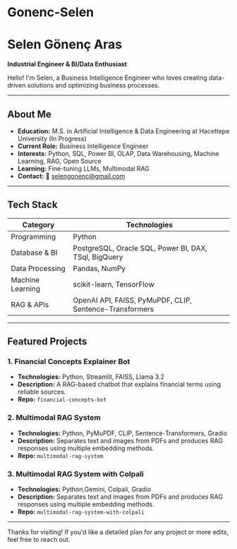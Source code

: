 # Gonenc-Selen


# Selen Gönenç Aras

**Industrial Engineer & BI/Data Enthusiast**

Hello! I'm Selen, a Business Intelligence Engineer who loves creating data-driven solutions and optimizing business processes.

---

## About Me

* **Education:** M.S. in Artificial Intelligence & Data Engineering at Hacettepe University (In Progress)
* **Current Role:** Business Intelligence Engineer 
* **Interests:** Python, SQL, Power BI, OLAP, Data Warehousing, Machine Learning, RAG, Open Source
* **Learning:** Fine-tuning LLMs, Multimodal RAG
* **Contact:** 📧 [selengonenc@gmail.com](mailto:selengonenc@gmail.com)


---

## Tech Stack

| Category                | Technologies                                            |
| ----------------------- | ------------------------------------------------------- |
| Programming             | Python                                                  |
| Database & BI           | PostgreSQL, Oracle SQL, Power BI, DAX, TSql, BigQuery   |
| Data Processing         | Pandas, NumPy                                           |
| Machine Learning        | scikit-learn, TensorFlow                                |
| RAG & APIs              | OpenAI API, FAISS, PyMuPDF, CLIP, Sentence-Transformers |


---

## Featured Projects

### 1. Financial Concepts Explainer Bot

* **Technologies:** Python, Streamlit, FAISS, Llama 3.2
* **Description:** A RAG-based chatbot that explains financial terms using reliable sources.
* **Repo:** `financial-concepts-bot`

### 2. Multimodal RAG System

* **Technologies:** Python, PyMuPDF, CLIP, Sentence-Transformers, Gradio
* **Description:** Separates text and images from PDFs and produces RAG responses using multiple embedding methods.
* **Repo:** `multimodal-rag-system`

### 3. Multimodal RAG System with Colpali

* **Technologies:** Python,Gemini, Colpali, Gradio
* **Description:** Separates text and images from PDFs and produces RAG responses using multiple embedding methods.
* **Repo:** `multimodal-rag-system-with-colpali`
---

Thanks for visiting! If you'd like a detailed plan for any project or more edits, feel free to reach out.
